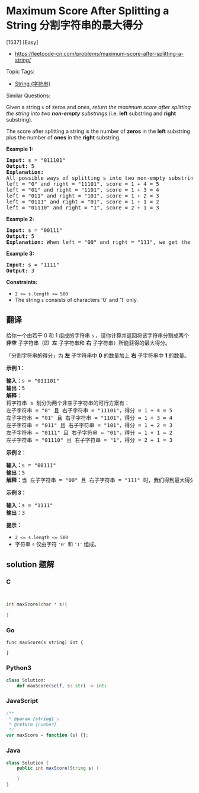 # Maximum Score After Splitting a String 分割字符串的最大得分

[1537] [Easy]

- https://leetcode-cn.com/problems/maximum-score-after-splitting-a-string/

Topic Tags:

- [String (字符串)](https://leetcode-cn.com/tag/string/)

Similar Questions:

Given a string `s` of zeros and ones, _return the maximum score after splitting the string into two **non-empty** substrings_ (i.e. **left** substring and **right** substring).

The score after splitting a string is the number of **zeros** in the **left** substring plus the number of **ones** in the **right** substring.

**Example 1:**

<pre><strong>Input:</strong> s = "011101"
<strong>Output:</strong> 5 
<strong>Explanation:</strong> 
All possible ways of splitting s into two non-empty substrings are:
left = "0" and right = "11101", score = 1 + 4 = 5 
left = "01" and right = "1101", score = 1 + 3 = 4 
left = "011" and right = "101", score = 1 + 2 = 3 
left = "0111" and right = "01", score = 1 + 1 = 2 
left = "01110" and right = "1", score = 2 + 1 = 3
</pre>

**Example 2:**

<pre><strong>Input:</strong> s = "00111"
<strong>Output:</strong> 5
<strong>Explanation:</strong> When left = "00" and right = "111", we get the maximum score = 2 + 3 = 5
</pre>

**Example 3:**

<pre><strong>Input:</strong> s = "1111"
<strong>Output:</strong> 3
</pre>

**Constraints:**

- `2 <= s.length <= 500`
- The string `s` consists of characters '0' and '1' only.

## 翻译

给你一个由若干 0 和 1 组成的字符串 `s` ，请你计算并返回将该字符串分割成两个 **非空** 子字符串（即  **左** 子字符串和 **右** 子字符串）所能获得的最大得分。

「分割字符串的得分」为 **左** 子字符串中 **0** 的数量加上 **右** 子字符串中 **1** 的数量。

**示例 1：**

<pre><strong>输入：</strong>s = "011101"
<strong>输出：</strong>5 
<strong>解释：</strong>
将字符串 s 划分为两个非空子字符串的可行方案有：
左子字符串 = "0" 且 右子字符串 = "11101"，得分 = 1 + 4 = 5 
左子字符串 = "01" 且 右子字符串 = "1101"，得分 = 1 + 3 = 4 
左子字符串 = "011" 且 右子字符串 = "101"，得分 = 1 + 2 = 3 
左子字符串 = "0111" 且 右子字符串 = "01"，得分 = 1 + 1 = 2 
左子字符串 = "01110" 且 右子字符串 = "1"，得分 = 2 + 1 = 3
</pre>

**示例 2：**

<pre><strong>输入：</strong>s = "00111"
<strong>输出：</strong>5
<strong>解释：</strong>当 左子字符串 = "00" 且 右子字符串 = "111" 时，我们得到最大得分 = 2 + 3 = 5
</pre>

**示例 3：**

<pre><strong>输入：</strong>s = "1111"
<strong>输出：</strong>3
</pre>

**提示：**

- `2 <= s.length <= 500`
- 字符串 `s` 仅由字符 `'0'` 和 `'1'` 组成。

## solution 题解

### C

```c


int maxScore(char * s){

}
```

### Go

```golang
func maxScore(s string) int {

}
```

### Python3

```python
class Solution:
    def maxScore(self, s: str) -> int:
```

### JavaScript

```javascript
/**
 * @param {string} s
 * @return {number}
 */
var maxScore = function (s) {};
```

### Java

```java
class Solution {
    public int maxScore(String s) {

    }
}
```
